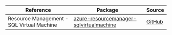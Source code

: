 | Reference | Package | Source |
|---|---|---|
|Resource Management - SQL Virtual Machine|[azure-resourcemanager-sqlvirtualmachine](https://repo1.maven.org/maven2/com/azure/resourcemanager/azure-resourcemanager-sqlvirtualmachine)|[GitHub](https://github.com/Azure/azure-sdk-for-java/blob/main/sdk/sqlvirtualmachine/azure-resourcemanager-sqlvirtualmachine)|
